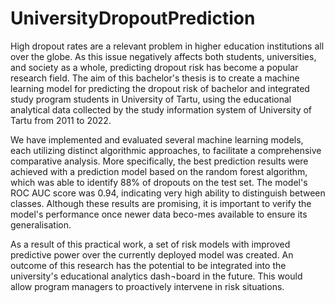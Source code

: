 # UniversityDropoutPrediction
High dropout rates are a relevant problem in higher education institutions all over the globe. As this issue negatively affects both students, universities, and society as a whole, predicting dropout risk has become a popular research field. The aim of this bachelor's thesis is to create a machine learning model for predicting the dropout risk of bachelor and integrated study program students in University of Tartu, using the educational analytical data collected by the study information system of University of Tartu from 2011 to 2022.

We have implemented and evaluated several machine learning models, each utilizing distinct algorithmic approaches, to facilitate a comprehensive comparative analysis.  More specifically, the best prediction results were achieved with a prediction model based on the random forest algorithm, which was able to identify 88% of dropouts on the test set. The model's ROC AUC score was 0.94, indicating very high ability to distinguish between classes. Although these results are promising, it is important to verify the model's performance once newer data beco-mes available to ensure its generalisation.

As a result of this practical work, a set of risk models with improved predictive power over the currently deployed model was created. An outcome of this research has the potential to be integrated into the university's educational analytics dash¬board in the future. This would allow program managers to proactively intervene in risk situations. 

